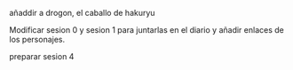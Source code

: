 
añaddir a drogon, el caballo de hakuryu


Modificar sesion 0 y sesion 1 para juntarlas en el diario y añadir enlaces de los personajes.

preparar sesion 4









